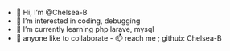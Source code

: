 - 👋 Hi, I’m @Chelsea-B
- 👀 I’m interested in coding, debugging
- 🌱 I’m currently learning php larave, mysql
- 💞️ anyone like to collaborate - 📫 reach me ;  github: Chelsea-B

<!---
Chelsea-B/Chelsea-B is a ✨ special ✨ repository because its `README.md` (this file) appears on your GitHub profile.
You can click the Preview link to take a look at your changes.
--->
